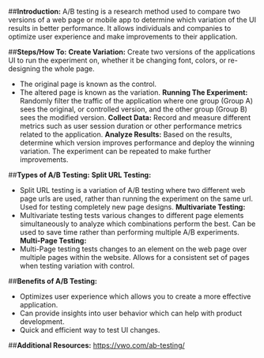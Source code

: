 ##**Introduction:**
A/B testing is a research method used to compare two versions of a web page or mobile app to determine which variation of the UI results in better performance. It allows individuals and companies to optimize user experience and make improvements to their application. 

##**Steps/How To:**
**Create Variation:** Create two versions of the applications UI to run the experiment on, whether it be changing font, colors, or re-designing the whole page. 
- The original page is known as the control.
- The altered page is known as the variation. 
**Running The Experiment:** Randomly filter the traffic of the application where one group (Group A) sees the original, or controlled version, and the other group (Group B) sees the modified version. 
**Collect Data:** Record and measure different metrics such as user session duration or other performance metrics related to the application.
**Analyze Results:** Based on the results, determine which version improves performance and deploy the winning variation. The experiment can be repeated to make further improvements.

##**Types of A/B Testing:**
**Split URL Testing:** 
- Split URL testing is a variation of A/B testing where two different web page urls are used, rather than running the experiment on the same url. Used for testing completely new page designs.
**Multivariate Testing:**
- Multivariate testing tests various changes to different page elements simultaneously to analyze which combinations perform the best. Can be used to save time rather than performing multiple A/B experiments.
**Multi-Page Testing:**
- Multi-Page testing tests changes to an element on the web page over multiple pages within the website. Allows for a consistent set of pages when testing variation with control.

##**Benefits of A/B Testing:**
- Optimizes user experience which allows you to create a more effective application.
- Can provide insights into user behavior which can help with product development.
- Quick and efficient way to test UI changes.

##**Additional Resources:** https://vwo.com/ab-testing/
